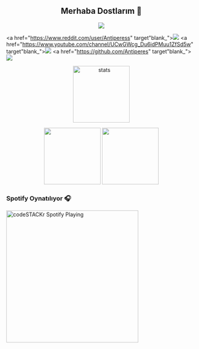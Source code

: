 <h2 align="center">Merhaba Dostlarım 👋</h2>
<p align="center">
  <a href="https://discord.com/users/431140096821952513" target"blank_"><img src="https://img.shields.io/badge/discord%20-7289DA.svg?&style=for-the-badge&logo=discord&logoColor=white"></a>

  <a href="https://www.reddit.com/user/Antiperess" target"blank_"><img src="https://img.shields.io/badge/reddit%20-ff3b00.svg?&style=for-the-badge&logo=reddit&logoColor=white"></a>
  <a href="https://www.youtube.com/channel/UCwGWcg_Du6idPMuu1ZfSd5w" target"blank_"><img src="https://img.shields.io/badge/youtube%20-ff0000.svg?&style=for-the-badge&logo=youtube&logoColor=white"></a>
  <a href="https://github.com/Antiperes" target"blank_"><img src="https://img.shields.io/badge/GitHub%20-191717.svg?&style=for-the-badge&logo=github&logoColor=white"></a>
</p>

<p align="center">
  <img src="https://github-readme-stats.vercel.app/api?username=alestero&count_private=true&show_icons=true&theme=dark&hide_border=true" width="%100" height="150px" alt="stats" />
</p>

<div align = "center">
<img src = "https://github-readme-stats.vercel.app/api?username=Antiperes&show_icons=true&theme=tokyonight" width = "% 100" height = "150px" />
<img src = "https://github-readme-stats.vercel.app/api/top-langs/?username=Antiperes&layout=compact&theme=tokyonight" width = "% 100" height = "150px"  />
</div>



 ### Spotify Oynatılıyor 🎧

[<img src="https://now-playing-codestackr.vercel.app/api/spotify-playing" alt="codeSTACKr Spotify Playing" width="350" />](https://open.spotify.com/user/qlnylv16ing03cth5g0o5fun4)
